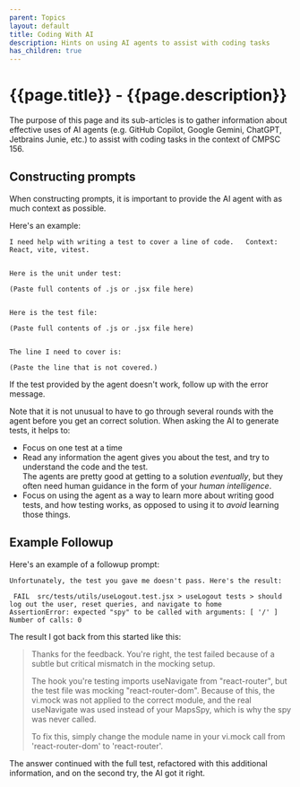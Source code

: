 ```yaml
---
parent: Topics
layout: default
title: Coding With AI
description: Hints on using AI agents to assist with coding tasks
has_children: true
---
```


# {{page.title}} - {{page.description}}

The purpose of this page and its sub-articles is to gather information about
effective uses of AI agents (e.g. GitHub Copilot, Google Gemini, ChatGPT, Jetbrains Junie, etc.)
to assist with coding tasks in the context of CMPSC 156.

## Constructing prompts

When constructing prompts, it is important to provide the AI agent with as much context as possible.

Here's an example:

```
I need help with writing a test to cover a line of code.   Context: React, vite, vitest.


Here is the unit under test:

(Paste full contents of .js or .jsx file here)


Here is the test file:

(Paste full contents of .js or .jsx file here)


The line I need to cover is:

(Paste the line that is not covered.)

```

If the test provided by the agent doesn't work, follow up with the error message.

Note that it is not unusual to have to go through several rounds with the agent
before you get an correct solution.  When asking the AI to generate tests, it helps
to:
* Focus on one test at a time
* Read any information the agent gives you about the test, and try to understand the code and the test.  
  The agents are pretty good at getting to a solution *eventually*, but they often need human guidance
  in the form of your *human intelligence*.  
* Focus on using the agent as a way to learn more about writing good tests, and how testing works, 
  as opposed to using it to *avoid* learning those things.

## Example Followup

Here's an example of a followup prompt:

```
Unfortunately, the test you gave me doesn't pass. Here's the result:

 FAIL  src/tests/utils/useLogout.test.jsx > useLogout tests > should log out the user, reset queries, and navigate to home
AssertionError: expected "spy" to be called with arguments: [ '/' ]
Number of calls: 0 
```

The result I got back from this started like this:

> Thanks for the feedback. You're right, the test failed because of a subtle but critical mismatch in the mocking setup.
> 
> The hook you're testing imports useNavigate from "react-router", but the test file was mocking "react-router-dom". Because of this, the vi.mock was not applied to the correct module, and the real useNavigate was used instead of your MapsSpy, which is why the spy was never called.
> 
> To fix this, simply change the module name in your vi.mock call from 'react-router-dom' to 'react-router'.

The answer continued with the full test, refactored with this additional information, and on the second try, the AI got it right.

